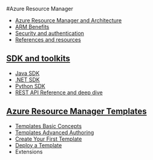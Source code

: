 #Azure Resource Manager  

 * [Azure Resource Manager and Architecture](Introduction.md)
 * [ARM Benefits](Benefits.md)
 * [Security and authentication](Security.md)
 * [References and resources](references.md)

## [SDK and toolkits](SDKs/README.md)
 * [Java SDK](SDKs/Java-sdk.md)
 * [.NET SDK](SDKs/Net-sdk.md)
 * [Python SDK](SDKs/Python-sdk.md)
 * [REST API Reference and deep dive](SDKs/Rest-api.md)
  
## [Azure Resource Manager Templates](Templates/README.md)
 * [Templates Basic Concepts](Templates/Templates_Basics.md)
 * [Templates Advanced Authoring](Templates/Template_Advanced_Authoring.md)
 * [Create Your First Template](Templates/My_First_Template.md)
 * [Deploy a Template](Templates/Template_Deploy.md)
 * Extensions
